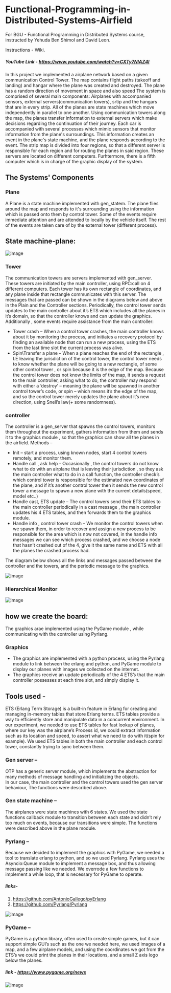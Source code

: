 # Functional-Programming-in-Distributed-Systems-Airfield

For BGU - Functional Programming in Distributed Systems course, instructed by Yehuda Ben Shimol and David Leon.

Instructions -  Wiki.

##### YouTube Link - https://www.youtube.com/watch?v=CXTy7NIAZ4I 


In this project we implemented a airplane network based on a given communication Control Tower. The map contains flight paths (takeoff and landing) and hangar where the plane was created and destroyed. The plane has a random direction of movement in space and also speed
The system is comprised of several main components:
Airplanes with accompanied sensors, external servers(communication towers), srtip and the hangars that are in every strip.
All of the planes are state machines which move independently in parallel to one another.
Using communication towers along the map, the planes transfer information to external servers which make decisions regarding the continuation of their journey. Each car is accompanied with several processes which mimic sensors that monitor information from the plane's surroundings. This information creates an event in the plane's state machine, and the plane responds according to the event.
The strip map is divided into four regions, so that a different server is responsible for each region and for routing the planes in said region. These servers are located on different computers. Furhtermore, there is a fifth computer which is in charge of the graphic display of the system.


## The Systems' Components
### Plane
A Plane is a state machine implemented with gen_statem. The plane flies around the map and responds to it's surrounding using the information which is passed onto them by control tower. Some of the events require immediate attention and are attended to locally by the vehicle itself. The rest of the events are taken care of by the external tower (different process).
## State machine-plane:

![image](https://github.com/shahaf2284/Functional-Programming-in-Distributed-Systems-Airfield/assets/122786017/d7d09dde-2f91-45b7-a058-5a06ba7dfb69)
### Tower
The communication towers are servers implemented with gen_server. These towers are initiated by the main controller, using RPC:call on 4 different computers.
Each tower has its own rectangle of coordinates, and any plane inside that rectangle communicates with this server.
The messages that are passed can be shown in the diagrams below and above in the Plain and the Controller sections.
Periodically, the control tower sends updates to the main controller about it’s ETS which includes all the planes in it’s domain, so that the controller knows and can update the graphics.
Additionally , some events require assistance from the main controller:
*	Tower crash – When a control tower crashes, the main controller knows about it by monitoring the process, and initiates a recovery protocol by finding an available node that can run a new process, using the ETS from the last time slot the current process was alive.
*	Spin\Transfer a plane – When a plane reaches the end of the rectangle , I.E leaving the jurisdiction of the control tower, the control tower needs to know whether the plane will be going to a new rectangle, of some other control tower , or spin because it is the edge of the map. Because the control tower does not know the limits of the map, it sends a request to the main controller, asking what to do, the controller may respond with either a ‘destroy’ – meaning the plane will be spawned in another control tower’s code, or spin – which means it’s the edge of the map, and so the control tower merely updates the plane about it’s new direction, using Snell’s law(+ some randomness).

### controller
The controller is a gen_server that spawns the control towers, monitors them throughout the experiment, gathers information from them and sends it to the graphics module , so that the graphics can show all the planes in the airfield.
Methods – 
*	Init – start a process, using known nodes, start 4 control towers remotely, and monitor them.
*	Handle call , ask help  - Occasionally , the control towers do not know what to do with an airplane that is leaving their jurisdiction , so they ask the main controller what to do in a call function, the controller check’s which control tower is responsible for the estimated new coordinates of the plane, and if it’s another control tower then it sends the new control tower a message to spawn a new plane with the current details(speed, model etc..)
*	Handle cast, ETS update – The control towers send their ETS tables to the main controller periodically in a cast message , the main controller updates his 4 ETS tables, and then forwards them to the graphics module.
*	Handle info , control tower crash – We monitor the control towers when we spawn them, in order to recover and assign a new process to be responsible for the area which is now not covered, in the handle info messages we can see which process crashed, and we choose a node that hasn’t crashed out of the 4, give it the same name and ETS with all the planes the crashed process had.

The diagram below shows all the links and messages passed between the controller and the towers, and the periodic message to the graphics.

![image](https://github.com/shahaf2284/Functional-Programming-in-Distributed-Systems-Airfield/assets/122786017/445772b5-2cf0-4570-bef4-9a4b66691f0a)


### Hierarchical Monitor
![image](https://github.com/shahaf2284/Functional-Programming-in-Distributed-Systems-Airfield/assets/122786017/855cd8c3-a232-4a80-a74c-2a71315163c9)

## how we create the board:
The graphics arae implemented using the PyGame module , while communicating with the controller using Pyrlang.
### Graphics
*	The graphics are implemented with a python process, using the Pyrlang module to link between the erlang and python, and PyGame module to display our planes with images we collected on the internet.
*	The graphics receive an update periodically of the 4 ETS’s that the main controller possesses at each time slot, and simply display it.

## Tools used - 
ETS (Erlang Term Storage) is a built-in feature in Erlang for creating and managing in-memory tables that store Erlang terms. ETS tables provide a way to efficiently store and manipulate data in a concurrent environment.
In our experiment, we needed to use ETS tables for fast lookup of planes, where our key was the airplane’s Process id, we could extract information such as its location and speed, to assert what we need to do with it(spin for example).
We used ETS tables in both the main controller and each control tower, constantly trying to sync between them.

### Gen server – 
OTP has a generic server module, which implements the abstraction for many methods of message handling and initializing the objects.  
In our case, the main controller and the control towers used the gen server behaviour,
The functions were described above.

### Gen state machine – 
The airplanes were state machines with 6 states.
We used the state functions callback module to transition between each state and didn’t rely too much on events, because our transitions were simple.
The functions were described above in the plane module.

### Pyrlang – 
Because we decided to implement the graphics with PyGame, we needed a tool to translate erlang to python, and so we used Pyrlang.
Pyrlang uses the Asyncio:Queue module to implement a message box, and thus allowing message passing like we needed.
We overrode a few functions to implement a while loop, that is necessary for PyGame to operate.

##### links- 
1. https://github.com/AntonioGallego/pyErlang
2. https://github.com/Pyrlang/Pyrlang

![image](https://github.com/shahaf2284/Functional-Programming-in-Distributed-Systems-Airfield/assets/122786017/220239c0-6d6e-4cd0-867b-dc707ac17154)

### PyGame – 
PyGame is a python library, often used to create simple games, but it can support simple GUI’s such as the one we needed here, we used images of a map, and a few airplane models, and using the coordinates we got from the ETS’s we could print the planes in their locations, and a small Z axis logo below the planes.


##### link - https://www.pygame.org/news

![image](https://github.com/shahaf2284/Functional-Programming-in-Distributed-Systems-Airfield/assets/122786017/e670f4ea-10b9-4968-9a8e-b4c5013a424b)



